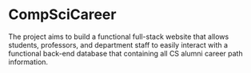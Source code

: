 # CompSciCareer
The project aims to build a functional full-stack website that allows students, professors, and department staff to easily interact with a functional back-end database that containing all CS alumni career path information.
